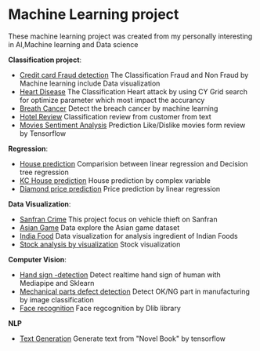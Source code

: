 # Machine Learning project
These machine learning project was created from my personally interesting in AI,Machine learning and Data science

**Classification project**:
- [Credit card Fraud detection](https://github.com/Intraraksa/ML-projects/tree/master/Project/Credit%20Fraud%20Detection) The Classification Fraud and Non Fraud by Machine learning include Data visualization
- [Heart Disease](https://github.com/Intraraksa/ML-projects/tree/master/Project/Heart%20Disease) The Classification Heart attack by using CY Grid search for optimize parameter which most impact the accurancy
- [Breath Cancer](https://github.com/Intraraksa/ML-projects/blob/master/Notebook/Breath_Cancer.ipynb) Detect the breach cancer by machine learning
- [Hotel Review](https://github.com/Intraraksa/ML-projects/tree/master/Notebook/Hotel-review) Classification review from customer from text
- [Movies Sentiment Analysis](https://github.com/Intraraksa/ML-projects/tree/master/Notebook/Movie-review-sentiment) Prediction Like/Dislike movies form review by Tensorflow 


**Regression**:
- [House prediction](https://github.com/Intraraksa/ML-projects/blob/master/Notebook/Breath_Cancer.ipynb) Comparision between linear regression and  Decision tree regression
- [KC House prediction](https://github.com/Intraraksa/ML-projects/blob/master/Notebook/KC%20house%20prediction.ipynb) House prediction by complex variable 
- [Diamond price prediction](https://github.com/Intraraksa/ML-projects/blob/Notebook/master/diamonds.ipynb) Price prediction by linear regression

**Data Visualization**:
- [Sanfran Crime](https://github.com/Intraraksa/ML-projects/blob/master/Notebook/Sanfran_crimes.ipynb) This project focus on vehicle thieft on Sanfran
- [Asian Game](https://github.com/Intraraksa/ML-projects/blob/master/Notebook/Asian_game.ipynb) Data explore the Asian game dataset
- [India Food](https://github.com/Intraraksa/ML-projects/blob/master/Notebook/Indian_foods.ipynb) Data visualization for analysis ingredient of Indian Foods
- [Stock analysis by visualization](https://github.com/Intraraksa/ML-projects/tree/master/Project/Stock-price-analysis) Stock visualization

**Computer Vision**:
- [Hand sign -detection](https://github.com/Intraraksa/ML-projects/tree/master/Project/Hand-sign-detection) Detect realtime hand sign of human with Mediapipe and Sklearn 
- [Mechanical parts defect detection](https://github.com/Intraraksa/ML-projects/tree/master/Project/Mechanic%20parts%20defect%20detection) Detect OK/NG part in manufacturing by image classification
- [Face recognition](https://github.com/Intraraksa/ML-projects/tree/master/Project/Face-recognition) Face regcognition by Dlib library

**NLP**
- [Text Generation](https://github.com/Intraraksa/ML-projects/tree/master/Project/Text_generation) Generate text from "Novel Book" by tensorflow
